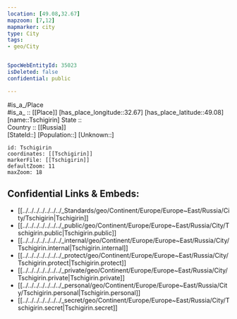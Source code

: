 ```yaml
---
location: [49.08,32.67] 
mapzoom: [7,12] 
mapmarker: city 
type: City
tags:
- geo/City


SpocWebEntityId: 35023
isDeleted: false
confidential: public

---
```

#is_a_/Place  
#is_a_ :: [[Place]] 
[has_place_longitude::32.67] 
[has_place_latitude::49.08] 
[name::Tschigirin] 
State ::  
Country :: [[Russia]]  
[StateId::] 
[Population::] 
[Unknown::] 


```leaflet
id: Tschigirin
coordinates: [[Tschigirin]] 
markerFile: [[Tschigirin]] 
defaultZoom: 11 
maxZoom: 18
```


## Confidential Links & Embeds: 
- [[../../../../../../../_Standards/geo/Continent/Europe/Europe~East/Russia/City/Tschigirin|Tschigirin]] 
- [[../../../../../../../_public/geo/Continent/Europe/Europe~East/Russia/City/Tschigirin.public|Tschigirin.public]] 
- [[../../../../../../../_internal/geo/Continent/Europe/Europe~East/Russia/City/Tschigirin.internal|Tschigirin.internal]] 
- [[../../../../../../../_protect/geo/Continent/Europe/Europe~East/Russia/City/Tschigirin.protect|Tschigirin.protect]] 
- [[../../../../../../../_private/geo/Continent/Europe/Europe~East/Russia/City/Tschigirin.private|Tschigirin.private]] 
- [[../../../../../../../_personal/geo/Continent/Europe/Europe~East/Russia/City/Tschigirin.personal|Tschigirin.personal]] 
- [[../../../../../../../_secret/geo/Continent/Europe/Europe~East/Russia/City/Tschigirin.secret|Tschigirin.secret]] 
